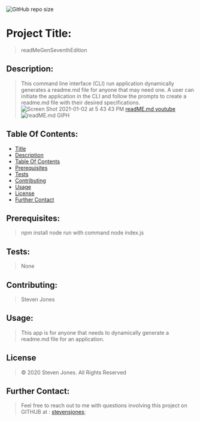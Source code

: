 ![GitHub repo size](https://img.shields.io/github/repo-size/stevensjones/readMeGenSeventhEdition)

# Project Title: 
> readMeGenSeventhEdition

## Description: 
> This command line interface (CLI) run application dynamically generates a readme.md file for anyone that may need one. A user can initiate the application in the CLI and follow the prompts to create a readme.md file with their desired specifications.
> ![Screen Shot 2021-01-02 at 5 43 43 PM](https://user-images.githubusercontent.com/56704209/103469521-1b2c1500-4d23-11eb-96bb-0f830f94a848.png)
> [readME.md youtube](https://youtu.be/aZTx6vYMvvM)
> ![readME.md GIPH]()

## Table Of Contents:
- [Title](#Title)
- [Description](#Description)
- [Table Of Contents](#TableOfContents)
- [Prerequisites](#Prerequisites)
- [Tests](#Tests)
- [Contributing](#Contributing)
- [Usage](#Usage) 
- [License](#License)
- [Further Contact](#FurtherContact)

## Prerequisites:
> npm install node
> run with command node index.js
    
## Tests:
> None
    
## Contributing:
> Steven Jones

## Usage:
> This app is for anyone that needs to dynamically generate a readme.md file for an application.

## License
> © 2020 Steven Jones. All Rights Reserved  

## Further Contact:
> Feel free to reach out to me with questions involving this project on GITHUB at : [stevensjones](https://github.com/stevensjones);
